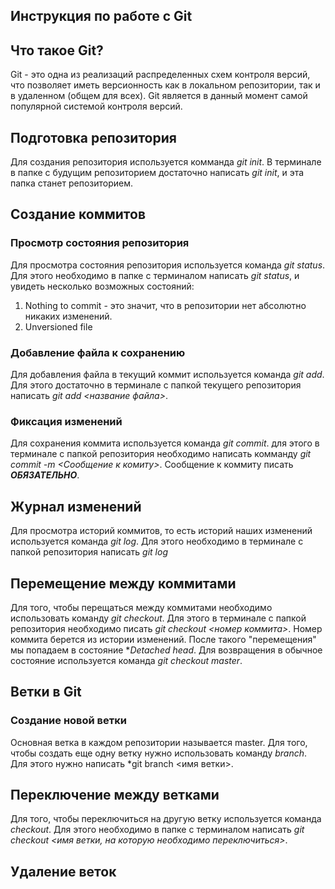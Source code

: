 
## Инструкция по работе с Git

## Что такое Git?
Git - это одна из реализаций распределенных схем контроля версий, что позволяет иметь версионность как в локальном репозитории, так и в удаленном (общем для всех). Git является в данный момент самой популярной системой контроля версий.

## Подготовка репозитория
Для создания репозитория используется комманда *git init*. В терминале в папке с будущим репозиторием достаточно написать *git init*, и эта папка станет репозиторием.

## Создание коммитов

### Просмотр состояния репозитория
Для просмотра состояния репозитория используется команда *git status*. Для этого необходимо в папке с терминалом написать *git status*, и увидеть несколько возможных состояний:
1. Nothing to commit - это значит, что в репозитории нет абсолютно никаких изменений.
2. Unversioned file

### Добавление файла к сохранению
Для добавления файла в текущий коммит используется команда *git add*. Для этого достаточно в терминале с папкой текущего репозитория написать *git add <название файла>*.

###  Фиксация изменений
Для сохранения коммита используется команда *git commit*. для этого в терминале с папкой репозитория необходимо написать комманду *git commit -m <Cообщение к комиту>*. Сообщение к коммиту писать ***ОБЯЗАТЕЛЬНО***.

## Журнал изменений
Для просмотра историй коммитов, то есть историй наших изменений используется команда *git log*. Для этого необходимо в терминале с папкой репозитория написать *git log*

## Перемещение между коммитами
Для того, чтобы перещаться между коммитами необходимо использовать команду *git checkout*. Для этого в терминале с папкой репозитория необходимо писать *git checkout <номер коммита>*. Номер коммита берется из истории изменений. После такого "перемещения" мы попадаем в состояние **Detached head*. Для возвращения в обычное состояние используется команда *git checkout master*.

## Ветки в Git

### Создание новой ветки
Основная ветка в каждом репозитории называется master. Для того, чтобы создать еще одну ветку нужно использовать команду *branch*. Для этого нужно написать *git branch <имя ветки>.

## Переключение между ветками
Для того, чтобы переключиться на другую ветку используется команда *checkout*. Для этого необходимо в папке с терминалом написать *git checkout <имя ветки, на которую необходимо переключиться>*.

## Удаление веток